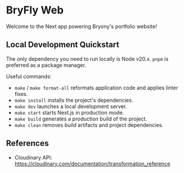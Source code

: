 # BryFly Web

Welcome to the Next app powering Bryony's portfolio website!

## Local Development Quickstart

The only dependency you need to run locally is Node v20.x. `pnpm` is preferred as a package manager.

Useful commands:

- `make` / `make format-all` reformats application code and applies linter fixes.
- `make install` installs the project's dependencies.
- `make dev` launches a local development server.
- `make start` starts Next.js in production mode.
- `make build` generates a production build of the project.
- `make clean` removes build artifacts and project dependencies.

## References

- Cloudinary API: https://cloudinary.com/documentation/transformation_reference
